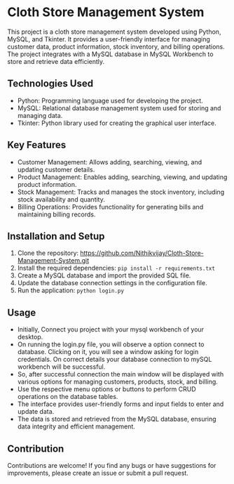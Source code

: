 # Cloth Store Management System

This project is a cloth store management system developed using Python, MySQL, and Tkinter. It provides a user-friendly interface for managing customer data, product information, stock inventory, and billing operations. The project integrates with a MySQL database in MySQL Workbench to store and retrieve data efficiently.

## Technologies Used

- Python: Programming language used for developing the project.
- MySQL: Relational database management system used for storing and managing data.
- Tkinter: Python library used for creating the graphical user interface.

## Key Features

- Customer Management: Allows adding, searching, viewing, and updating customer details.
- Product Management: Enables adding, searching, viewing, and updating product information.
- Stock Management: Tracks and manages the stock inventory, including stock availability and quantity.
- Billing Operations: Provides functionality for generating bills and maintaining billing records.

## Installation and Setup

1. Clone the repository: https://github.com/Nithikvijay/Cloth-Store-Management-System.git
2. Install the required dependencies: `pip install -r requirements.txt`
3. Create a MySQL database and import the provided SQL file.
4. Update the database connection settings in the configuration file.
5. Run the application: `python login.py`

## Usage

- Initially, Connect you project with your mysql workbench of your desktop.
- On running the login.py file, you will observe a option connect to database. Clicking on it, you will see a window asking for login credentials. On correct 
  details your database connection to mySQL workbench will be successful.
- So, after successful connection the main window will be displayed with various options for managing customers, products, stock, and billing.
- Use the respective menu options or buttons to perform CRUD operations on the database tables.
- The interface provides user-friendly forms and input fields to enter and update data.
- The data is stored and retrieved from the MySQL database, ensuring data integrity and efficient management.

## Contribution

Contributions are welcome! If you find any bugs or have suggestions for improvements, please create an issue or submit a pull request.
